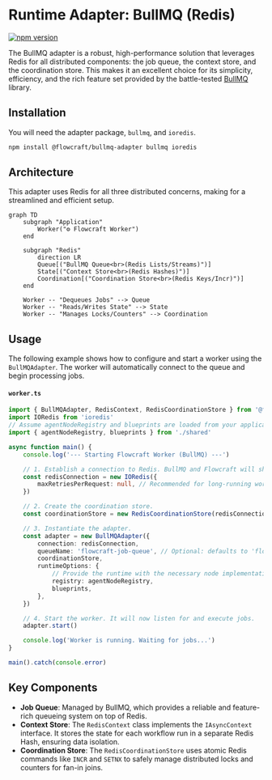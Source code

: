 # Runtime Adapter: BullMQ (Redis)

[![npm version](https://img.shields.io/npm/v/@flowcraft/bullmq-adapter.svg)](https://www.npmjs.com/package/@flowcraft/bullmq-adapter)

The BullMQ adapter is a robust, high-performance solution that leverages Redis for all distributed components: the job queue, the context store, and the coordination store. This makes it an excellent choice for its simplicity, efficiency, and the rich feature set provided by the battle-tested [BullMQ](https://bullmq.io/) library.

## Installation

You will need the adapter package, `bullmq`, and `ioredis`.

```bash
npm install @flowcraft/bullmq-adapter bullmq ioredis
```

## Architecture

This adapter uses Redis for all three distributed concerns, making for a streamlined and efficient setup.

```mermaid
graph TD
    subgraph "Application"
        Worker("⚙️ Flowcraft Worker")
    end

    subgraph "Redis"
        direction LR
        Queue[("BullMQ Queue<br>(Redis Lists/Streams)")]
        State[("Context Store<br>(Redis Hashes)")]
        Coordination[("Coordination Store<br>(Redis Keys/Incr)")]
    end

    Worker -- "Dequeues Jobs" --> Queue
    Worker -- "Reads/Writes State" --> State
    Worker -- "Manages Locks/Counters" --> Coordination
```

## Usage

The following example shows how to configure and start a worker using the `BullMQAdapter`. The worker will automatically connect to the queue and begin processing jobs.

#### `worker.ts`
```typescript
import { BullMQAdapter, RedisContext, RedisCoordinationStore } from '@flowcraft/bullmq-adapter'
import IORedis from 'ioredis'
// Assume agentNodeRegistry and blueprints are loaded from your application's shared files.
import { agentNodeRegistry, blueprints } from './shared'

async function main() {
	console.log('--- Starting Flowcraft Worker (BullMQ) ---')

	// 1. Establish a connection to Redis. BullMQ and Flowcraft will share this.
	const redisConnection = new IORedis({
		maxRetriesPerRequest: null, // Recommended for long-running workers
	})

	// 2. Create the coordination store.
	const coordinationStore = new RedisCoordinationStore(redisConnection)

	// 3. Instantiate the adapter.
	const adapter = new BullMQAdapter({
		connection: redisConnection,
		queueName: 'flowcraft-job-queue', // Optional: defaults to 'flowcraft-queue'
		coordinationStore,
		runtimeOptions: {
			// Provide the runtime with the necessary node implementations and blueprints.
			registry: agentNodeRegistry,
			blueprints,
		},
	})

	// 4. Start the worker. It will now listen for and execute jobs.
	adapter.start()

	console.log('Worker is running. Waiting for jobs...')
}

main().catch(console.error)
```

## Key Components

-   **Job Queue**: Managed by BullMQ, which provides a reliable and feature-rich queueing system on top of Redis.
-   **Context Store**: The `RedisContext` class implements the `IAsyncContext` interface. It stores the state for each workflow run in a separate Redis Hash, ensuring data isolation.
-   **Coordination Store**: The `RedisCoordinationStore` uses atomic Redis commands like `INCR` and `SETNX` to safely manage distributed locks and counters for fan-in joins.
